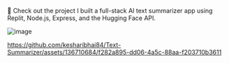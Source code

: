 🚀 Check out the project I built  a full-stack AI text summarizer app using Replit, Node.js, Express, and the Hugging Face API.

![image](https://github.com/kesharibhai84/Text-Summarizer/assets/136710684/62f7e7d5-71f5-456e-9541-1f9ec3628203)




https://github.com/kesharibhai84/Text-Summarizer/assets/136710684/f282a895-dd06-4a5c-88aa-f203710b3611



